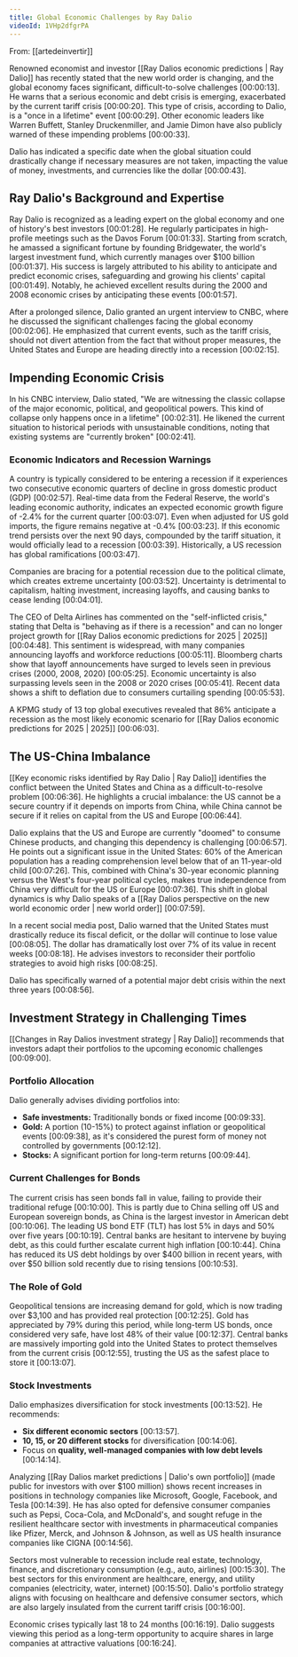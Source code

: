 ```yaml
---
title: Global Economic Challenges by Ray Dalio
videoId: 1VHp2dfgrPA
---
```


From: [[artedeinvertir]] <br/> 

Renowned economist and investor [[Ray Dalios economic predictions | Ray Dalio]] has recently stated that the new world order is changing, and the global economy faces significant, difficult-to-solve challenges <a class="yt-timestamp" data-t="00:00:13">[00:00:13]</a>. He warns that a serious economic and debt crisis is emerging, exacerbated by the current tariff crisis <a class="yt-timestamp" data-t="00:00:20">[00:00:20]</a>. This type of crisis, according to Dalio, is a "once in a lifetime" event <a class="yt-timestamp" data-t="00:00:29">[00:00:29]</a>. Other economic leaders like Warren Buffett, Stanley Druckenmiller, and Jamie Dimon have also publicly warned of these impending problems <a class="yt-timestamp" data-t="00:00:33">[00:00:33]</a>.

Dalio has indicated a specific date when the global situation could drastically change if necessary measures are not taken, impacting the value of money, investments, and currencies like the dollar <a class="yt-timestamp" data-t="00:00:43">[00:00:43]</a>.

## Ray Dalio's Background and Expertise

Ray Dalio is recognized as a leading expert on the global economy and one of history's best investors <a class="yt-timestamp" data-t="00:01:28">[00:01:28]</a>. He regularly participates in high-profile meetings such as the Davos Forum <a class="yt-timestamp" data-t="00:01:33">[00:01:33]</a>. Starting from scratch, he amassed a significant fortune by founding Bridgewater, the world's largest investment fund, which currently manages over $100 billion <a class="yt-timestamp" data-t="00:01:37">[00:01:37]</a>. His success is largely attributed to his ability to anticipate and predict economic crises, safeguarding and growing his clients' capital <a class="yt-timestamp" data-t="00:01:49">[00:01:49]</a>. Notably, he achieved excellent results during the 2000 and 2008 economic crises by anticipating these events <a class="yt-timestamp" data-t="00:01:57">[00:01:57]</a>.

After a prolonged silence, Dalio granted an urgent interview to CNBC, where he discussed the significant challenges facing the global economy <a class="yt-timestamp" data-t="00:02:06">[00:02:06]</a>. He emphasized that current events, such as the tariff crisis, should not divert attention from the fact that without proper measures, the United States and Europe are heading directly into a recession <a class="yt-timestamp" data-t="00:02:15">[00:02:15]</a>.

## Impending Economic Crisis

In his CNBC interview, Dalio stated, "We are witnessing the classic collapse of the major economic, political, and geopolitical powers. This kind of collapse only happens once in a lifetime" <a class="yt-timestamp" data-t="00:02:31">[00:02:31]</a>. He likened the current situation to historical periods with unsustainable conditions, noting that existing systems are "currently broken" <a class="yt-timestamp" data-t="00:02:41">[00:02:41]</a>.

### Economic Indicators and Recession Warnings

A country is typically considered to be entering a recession if it experiences two consecutive economic quarters of decline in gross domestic product (GDP) <a class="yt-timestamp" data-t="00:02:57">[00:02:57]</a>. Real-time data from the Federal Reserve, the world's leading economic authority, indicates an expected economic growth figure of -2.4% for the current quarter <a class="yt-timestamp" data-t="00:03:07">[00:03:07]</a>. Even when adjusted for US gold imports, the figure remains negative at -0.4% <a class="yt-timestamp" data-t="00:03:23">[00:03:23]</a>. If this economic trend persists over the next 90 days, compounded by the tariff situation, it would officially lead to a recession <a class="yt-timestamp" data-t="00:03:39">[00:03:39]</a>. Historically, a US recession has global ramifications <a class="yt-timestamp" data-t="00:03:47">[00:03:47]</a>.

Companies are bracing for a potential recession due to the political climate, which creates extreme uncertainty <a class="yt-timestamp" data-t="00:03:52">[00:03:52]</a>. Uncertainty is detrimental to capitalism, halting investment, increasing layoffs, and causing banks to cease lending <a class="yt-timestamp" data-t="00:04:01">[00:04:01]</a>.

The CEO of Delta Airlines has commented on the "self-inflicted crisis," stating that Delta is "behaving as if there is a recession" and can no longer project growth for [[Ray Dalios economic predictions for 2025 | 2025]] <a class="yt-timestamp" data-t="00:04:48">[00:04:48]</a>. This sentiment is widespread, with many companies announcing layoffs and workforce reductions <a class="yt-timestamp" data-t="00:05:11">[00:05:11]</a>. Bloomberg charts show that layoff announcements have surged to levels seen in previous crises (2000, 2008, 2020) <a class="yt-timestamp" data-t="00:05:25">[00:05:25]</a>. Economic uncertainty is also surpassing levels seen in the 2008 or 2020 crises <a class="yt-timestamp" data-t="00:05:41">[00:05:41]</a>. Recent data shows a shift to deflation due to consumers curtailing spending <a class="yt-timestamp" data-t="00:05:53">[00:05:53]</a>.

A KPMG study of 13 top global executives revealed that 86% anticipate a recession as the most likely economic scenario for [[Ray Dalios economic predictions for 2025 | 2025]] <a class="yt-timestamp" data-t="00:06:03">[00:06:03]</a>.

## The US-China Imbalance

[[Key economic risks identified by Ray Dalio | Ray Dalio]] identifies the conflict between the United States and China as a difficult-to-resolve problem <a class="yt-timestamp" data-t="00:06:36">[00:06:36]</a>. He highlights a crucial imbalance: the US cannot be a secure country if it depends on imports from China, while China cannot be secure if it relies on capital from the US and Europe <a class="yt-timestamp" data-t="00:06:44">[00:06:44]</a>.

Dalio explains that the US and Europe are currently "doomed" to consume Chinese products, and changing this dependency is challenging <a class="yt-timestamp" data-t="00:06:57">[00:06:57]</a>. He points out a significant issue in the United States: 60% of the American population has a reading comprehension level below that of an 11-year-old child <a class="yt-timestamp" data-t="00:07:26">[00:07:26]</a>. This, combined with China's 30-year economic planning versus the West's four-year political cycles, makes true independence from China very difficult for the US or Europe <a class="yt-timestamp" data-t="00:07:36">[00:07:36]</a>. This shift in global dynamics is why Dalio speaks of a [[Ray Dalios perspective on the new world economic order | new world order]] <a class="yt-timestamp" data-t="00:07:59">[00:07:59]</a>.

In a recent social media post, Dalio warned that the United States must drastically reduce its fiscal deficit, or the dollar will continue to lose value <a class="yt-timestamp" data-t="00:08:05">[00:08:05]</a>. The dollar has dramatically lost over 7% of its value in recent weeks <a class="yt-timestamp" data-t="00:08:18">[00:08:18]</a>. He advises investors to reconsider their portfolio strategies to avoid high risks <a class="yt-timestamp" data-t="00:08:25">[00:08:25]</a>.

Dalio has specifically warned of a potential major debt crisis within the next three years <a class="yt-timestamp" data-t="00:08:56">[00:08:56]</a>.

## Investment Strategy in Challenging Times

[[Changes in Ray Dalios investment strategy | Ray Dalio]] recommends that investors adapt their portfolios to the upcoming economic challenges <a class="yt-timestamp" data-t="00:09:00">[00:09:00]</a>.

### Portfolio Allocation

Dalio generally advises dividing portfolios into:
*   **Safe investments:** Traditionally bonds or fixed income <a class="yt-timestamp" data-t="00:09:33">[00:09:33]</a>.
*   **Gold:** A portion (10-15%) to protect against inflation or geopolitical events <a class="yt-timestamp" data-t="00:09:38">[00:09:38]</a>, as it's considered the purest form of money not controlled by governments <a class="yt-timestamp" data-t="00:12:12">[00:12:12]</a>.
*   **Stocks:** A significant portion for long-term returns <a class="yt-timestamp" data-t="00:09:44">[00:09:44]</a>.

### Current Challenges for Bonds

The current crisis has seen bonds fall in value, failing to provide their traditional refuge <a class="yt-timestamp" data-t="00:10:00">[00:10:00]</a>. This is partly due to China selling off US and European sovereign bonds, as China is the largest investor in American debt <a class="yt-timestamp" data-t="00:10:06">[00:10:06]</a>. The leading US bond ETF (TLT) has lost 5% in days and 50% over five years <a class="yt-timestamp" data-t="00:10:19">[00:10:19]</a>. Central banks are hesitant to intervene by buying debt, as this could further escalate current high inflation <a class="yt-timestamp" data-t="00:10:44">[00:10:44]</a>. China has reduced its US debt holdings by over $400 billion in recent years, with over $50 billion sold recently due to rising tensions <a class="yt-timestamp" data-t="00:10:53">[00:10:53]</a>.

### The Role of Gold

Geopolitical tensions are increasing demand for gold, which is now trading over $3,100 and has provided real protection <a class="yt-timestamp" data-t="00:12:25">[00:12:25]</a>. Gold has appreciated by 79% during this period, while long-term US bonds, once considered very safe, have lost 48% of their value <a class="yt-timestamp" data-t="00:12:37">[00:12:37]</a>. Central banks are massively importing gold into the United States to protect themselves from the current crisis <a class="yt-timestamp" data-t="00:12:55">[00:12:55]</a>, trusting the US as the safest place to store it <a class="yt-timestamp" data-t="00:13:07">[00:13:07]</a>.

### Stock Investments

Dalio emphasizes diversification for stock investments <a class="yt-timestamp" data-t="00:13:52">[00:13:52]</a>. He recommends:
*   **Six different economic sectors** <a class="yt-timestamp" data-t="00:13:57">[00:13:57]</a>.
*   **10, 15, or 20 different stocks** for diversification <a class="yt-timestamp" data-t="00:14:06">[00:14:06]</a>.
*   Focus on **quality, well-managed companies with low debt levels** <a class="yt-timestamp" data-t="00:14:14">[00:14:14]</a>.

Analyzing [[Ray Dalios market predictions | Dalio's own portfolio]] (made public for investors with over $100 million) shows recent increases in positions in technology companies like Microsoft, Google, Facebook, and Tesla <a class="yt-timestamp" data-t="00:14:39">[00:14:39]</a>. He has also opted for defensive consumer companies such as Pepsi, Coca-Cola, and McDonald's, and sought refuge in the resilient healthcare sector with investments in pharmaceutical companies like Pfizer, Merck, and Johnson & Johnson, as well as US health insurance companies like CIGNA <a class="yt-timestamp" data-t="00:14:56">[00:14:56]</a>.

Sectors most vulnerable to recession include real estate, technology, finance, and discretionary consumption (e.g., auto, airlines) <a class="yt-timestamp" data-t="00:15:30">[00:15:30]</a>. The best sectors for this environment are healthcare, energy, and utility companies (electricity, water, internet) <a class="yt-timestamp" data-t="00:15:50">[00:15:50]</a>. Dalio's portfolio strategy aligns with focusing on healthcare and defensive consumer sectors, which are also largely insulated from the current tariff crisis <a class="yt-timestamp" data-t="00:16:00">[00:16:00]</a>.

Economic crises typically last 18 to 24 months <a class="yt-timestamp" data-t="00:16:19">[00:16:19]</a>. Dalio suggests viewing this period as a long-term opportunity to acquire shares in large companies at attractive valuations <a class="yt-timestamp" data-t="00:16:24">[00:16:24]</a>.